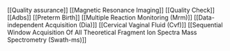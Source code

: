[[Quality assurance]]
[[Magnetic Resonance Imaging]]
[[Quality Check]]
[[Adbs]]
[[Preterm Birth]]
[[Multiple Reaction Monitoring (Mrm)]]
[[Data-independent Acquisition (Dia)]]
[[Cervical Vaginal Fluid (Cvf)]]
[[Sequential Window Acquisition Of All Theoretical Fragment Ion Spectra Mass Spectrometry (Swath-ms)]]
